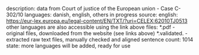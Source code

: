 description: data from Court of justice of the European union - Case C-302/10
languages: danish, english, others in progress
source:
    english: https://eur-lex.europa.eu/legal-content/EN/TXT/?uri=CELEX:62010TJ0513
    other languages are also accessible using the link above
files:
    *.pdf - original files, downloaded from the website (see links above)
    *.validated. - extracted raw text files, manually checked and aligned
sentence count: 1014
state: more languages will be added, ready for use
